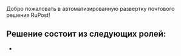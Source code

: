 Добро пожаловать в автоматизированную развертку почтового решения RuPost!

Решение состоит из следующих ролей:
- 
- 